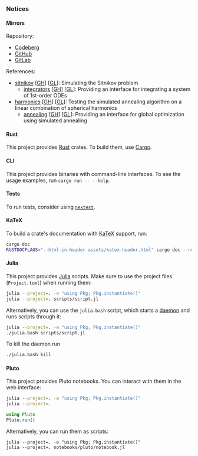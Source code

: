 ### Notices

#### Mirrors

Repository:
- [Codeberg](https://codeberg.org/paveloom-university/Computer-Simulation-S10-2022)
- [GitHub](https://github.com/paveloom-university/Computer-Simulation-S10-2022)
- [GitLab](https://gitlab.com/paveloom-g/university/s10-2022/computer-simulation)

References:
- [sitnikov](sitnikov) [[GH](https://paveloom-university.github.io/Computer-Simulation-S10-2022/sitnikov/sitnikov)] [[GL](https://paveloom-g.gitlab.io/university/s10-2022/computer-simulation/sitnikov/sitnikov)]: Simulating the Sitnikov problem
  - [integrators](sitnikov/integrators) [[GH](https://paveloom-university.github.io/Computer-Simulation-S10-2022/sitnikov/integrators)] [[GL](https://paveloom-g.gitlab.io/university/s10-2022/computer-simulation/sitnikov/integrators)]: Providing an interface for integrating a system of 1st-order ODEs
- [harmonics](harmonics) [[GH](https://paveloom-university.github.io/Computer-Simulation-S10-2022/harmonics/harmonics)] [[GL](https://paveloom-g.gitlab.io/university/s10-2022/computer-simulation/harmonics/harmonics)]: Testing the simulated annealing algorithm on a linear combination of spherical harmonics
  - [annealing](harmonics/annealing) [[GH](https://paveloom-university.github.io/Computer-Simulation-S10-2022/harmonics/annealing)] [[GL](https://paveloom-g.gitlab.io/university/s10-2022/computer-simulation/harmonics/annealing)]: Providing an interface for global optimization using simulated annealing

#### Rust

This project provides [Rust](https://www.rust-lang.org) crates. To build them, use [Cargo](https://doc.rust-lang.org/cargo).

#### CLI

This project provides binaries with command-line interfaces. To see the usage examples, run `cargo
run -- --help`.

#### Tests

To run tests, consider using [`nextest`](https://nexte.st).

#### KaTeX

To build a crate's documentation with [KaTeX](https://katex.org) support, run:

```bash
cargo doc
RUSTDOCFLAGS="--html-in-header assets/katex-header.html" cargo doc --no-deps --open
```

#### Julia

This project provides [Julia](https://julialang.org) scripts. Make sure to use the project files (`Project.toml`) when running them:

```bash
julia --project=. -e "using Pkg; Pkg.instantiate()"
julia --project=. scripts/script.jl
```

Alternatively, you can use the `julia.bash` script, which starts a [daemon](https://github.com/dmolina/DaemonMode.jl) and runs scripts through it:

```bash
julia --project=. -e "using Pkg; Pkg.instantiate()"
./julia.bash scripts/script.jl
```

To kill the daemon run

```bash
./julia.bash kill
```

#### Pluto

This project provides Pluto notebooks. You can interact with them in the web interface:

```bash
julia --project=. -e "using Pkg; Pkg.instantiate()"
julia --project=.
```

```julia
using Pluto
Pluto.run()
```

Alternatively, you can run them as scripts:

```
julia --project=. -e "using Pkg; Pkg.instantiate()"
julia --project=. notebooks/pluto/notebook.jl
```
